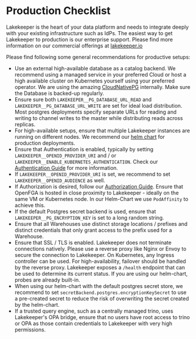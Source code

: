 # Production Checklist

Lakekeeper is the heart of your data platform and needs to integrate deeply with your existing infrastructure such as IdPs. The easiest way to get Lakekeeper to production is our enterprise support. Please find more information on our commercial offerings at [lakekeeper.io](https://lakekeeper.io)

Please find following some general recommendations for productive setups:

* Use an external high-available database as a catalog backend. We recommend using a managed service in your preferred Cloud or host a high available cluster on Kubernetes yourself using your preferred operator. We are using the amazing [CloudNativePG](https://cloudnative-pg.io) internally. Make sure the Database is backed-up regularly.
* Ensure sure both `LAKEKEEPER__PG_DATABASE_URL_READ` and `LAKEKEEPER__PG_DATABASE_URL_WRITE` are set for ideal load distribution. Most postgres deployments specify separate URLs for reading and writing to channel writes to the master while distributing reads across replicas.
* For high-available setups, ensure that multiple Lakekeeper instances are running on different nodes. We recommend our [helm chart](https://github.com/lakekeeper/lakekeeper-charts/tree/main/charts/lakekeeper) for production deployments.
* Ensure that Authentication is enabled, typically by setting `LAKEKEEPER__OPENID_PROVIDER_URI` and / or `LAKEKEEPER__ENABLE_KUBERNETES_AUTHENTICATION`. Check our [Authentication Guide](./authentication.md) for more information.
* If `LAKEKEEPER__OPENID_PROVIDER_URI` is set, we recommend to set `LAKEKEEPER__OPENID_AUDIENCE` as well.
* If Authorization is desired, follow our [Authorization Guide](./authorization.md). Ensure that OpenFGA is hosted in close proximity to Lakekeeper - ideally on the same VM or Kubernetes node. In our Helm-Chart we use `PodAffinity` to achieve this.
* If the default Postgres secret backend is used, ensure that `LAKEKEEPER__PG_ENCRYPTION_KEY` is set to a long random string.
* Ensure that all Warehouses use distinct storage locations / prefixes and distinct credentials that only grant access to the prefix used for a Warehouse.
* Ensure that SSL / TLS is enabled. Lakekeeper does not terminate connections natively. Please use a reverse proxy like Nginx or Envoy to secure the connection to Lakekeeper. On Kubernetes, any Ingress controller can be used. For high-availability, failover should be handled by the reverse proxy. Lakekeeper exposes a `/health` endpoint that can be used to determine its current status. If you are using our helm-chart, probes are already built-in.
* When using our helm-chart with the default postgres secret store, we recommend to set `secretBackend.postgres.encryptionKeySecret` to use a pre-created secret to reduce the risk of overwriting the secret created by the helm-chart.
* If a trusted query engine, such as a centrally managed trino, uses Lakekeeper's OPA bridge, ensure that no users have root access to trino or OPA as those contain credentials to Lakekeeper with very high permissions.

